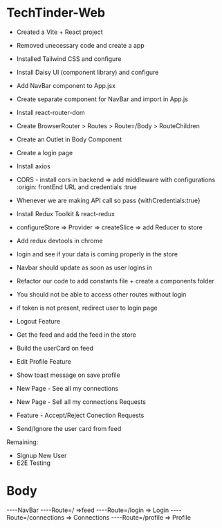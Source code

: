 # TechTinder-Web

- Created a Vite + React project
- Removed unecessary code and create a app
- Installed Tailwind CSS and configure
- Install Daisy UI (component library) and configure
- Add NavBar component to App.jsx
- Create separate component for NavBar and import in App.js
- Install react-router-dom
- Create BrowserRouter > Routes > Route=/Body > RouteChildren
- Create an Outlet in Body Component

- Create a login page
- Install axios
- CORS - install cors in backend => add middleware with configurations :origin: frontEnd URL and credentials :true
- Whenever we are making API call so pass {withCredentials:true}
- Install Redux Toolkit & react-redux
- configureStore => Provider => createSlice => add Reducer to store
- Add redux devtools in chrome
- login and see if your data is coming properly in the store
- Navbar should update as soon as user logins in
- Refactor our code to add constants file + create a components folder
- You should not be able to access other routes without login
- if token is not present, redirect user to login page
- Logout Feature
- Get the feed and add the feed in the store
- Build the userCard on feed
- Edit Profile Feature
- Show toast message on save profile
- New Page - See all my connections
- New Page - Sell all my connections Requests
- Feature - Accept/Reject Conection Requests
- Send/Ignore the user card from feed

Remaining:

- Signup New User
- E2E Testing

# Body

----NavBar
----Route=/ =>feed
----Route=/login => Login
----Route=/connections => Connections
----Route=/profile => Profile
